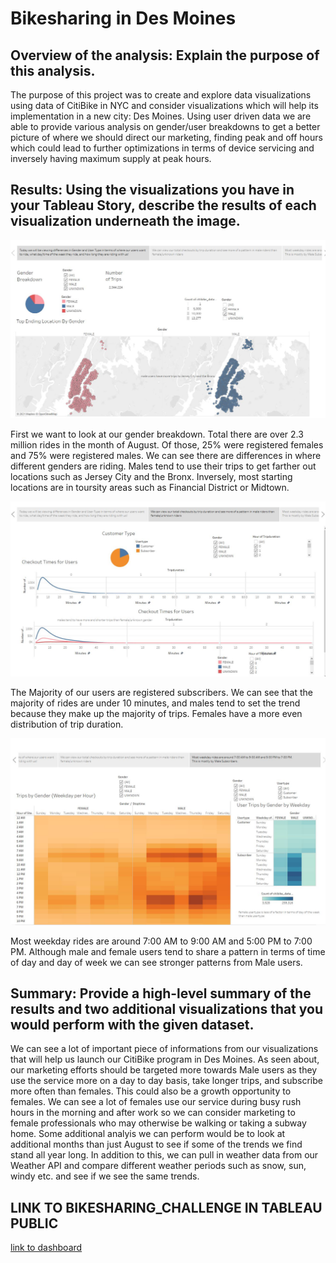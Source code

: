 # Bikesharing in Des Moines

## Overview of the analysis: Explain the purpose of this analysis.
The purpose of this project was to create and explore data visualizations using data of CitiBike in NYC and consider visualizations which will help its implementation in a new city: Des Moines. Using user driven data we are able to provide various analysis on gender/user breakdowns to get a better picture of where we should direct our marketing, finding peak and off hours which could lead to further optimizations in terms of device servicing and inversely having maximum supply at peak hours. 

## Results: Using the visualizations you have in your Tableau Story, describe the results of each visualization underneath the image.
![](https://github.com/DanMarks12/bikesharing/blob/main/Jpg/Slide_1.JPG)

First we want to look at our gender breakdown. Total there are over 2.3 million rides in the month of August. Of those, 25% were registered females and 75% were registered males. We can see there are differences in where different genders are riding. Males tend to use their trips to get farther out locations such as Jersey City and the Bronx. Inversely, most starting locations are in toursity areas such as Financial District or Midtown. 


![](https://github.com/DanMarks12/bikesharing/blob/main/Jpg/Slide_2.JPG)

The Majority of our users are registered subscribers. We can see that the majority of rides are under 10 minutes, and males tend to set the trend because they make up the majority of trips. Females have a more even distribution of trip duration. 

![](https://github.com/DanMarks12/bikesharing/blob/main/Jpg/Slide_3.JPG)

Most weekday rides are around 7:00 AM to 9:00 AM and 5:00 PM to 7:00 PM. Although male and female users tend to share a pattern in terms of time of day and day of week we can see stronger patterns from Male users. 

## Summary: Provide a high-level summary of the results and two additional visualizations that you would perform with the given dataset.

We can see a lot of important piece of informations from our visualizations that will help us launch our CitiBike program in Des Moines. As seen about, our marketing efforts should be targeted more towards Male users as they use the service more on a day to day basis, take longer trips, and subscribe more often than females. This could also be a growth opportunity to females. We can see a lot of females use our service during busy rush hours in the morning and after work so we can consider marketing to female professionals who may otherwise be walking or taking a subway home. Some additional analyis we can perform would be to look at additional months than just August to see if some of the trends we find stand all year long. In addition to this, we can pull in weather data from our Weather API and compare different weather periods such as snow, sun, windy etc. and see if we see the same trends. 


## LINK TO BIKESHARING_CHALLENGE IN TABLEAU PUBLIC

[link to dashboard](https://public.tableau.com/profile/dan.marks#!/vizhome/Bikesharing_Challenge_16157758648460/NYCStory?publish=yes)

